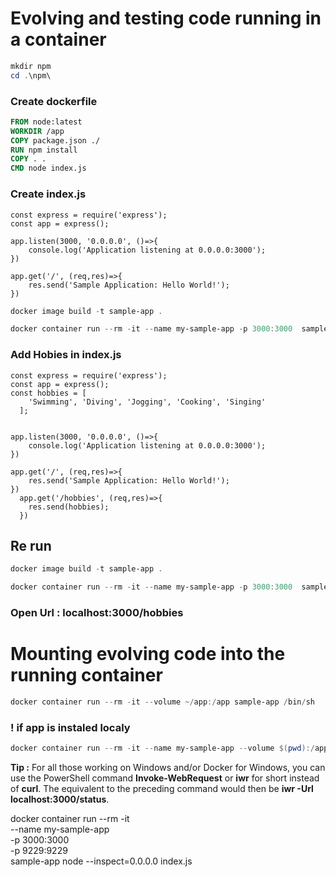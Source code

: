 # Evolving and testing code running in a container

```powershell
mkdir npm
cd .\npm\
```

### Create dockerfile 
```dockerfile
FROM node:latest
WORKDIR /app
COPY package.json ./
RUN npm install
COPY . .
CMD node index.js
```


### Create  index.js
```nodejs
const express = require('express');
const app = express();

app.listen(3000, '0.0.0.0', ()=>{
    console.log('Application listening at 0.0.0.0:3000');
})

app.get('/', (req,res)=>{
    res.send('Sample Application: Hello World!');
})
```


```powershell
docker image build -t sample-app .

docker container run --rm -it --name my-sample-app -p 3000:3000  sample-app
```
### Add Hobies in index.js

```nodejs
const express = require('express');
const app = express();
const hobbies = [
    'Swimming', 'Diving', 'Jogging', 'Cooking', 'Singing'
  ];
  

app.listen(3000, '0.0.0.0', ()=>{
    console.log('Application listening at 0.0.0.0:3000');
})

app.get('/', (req,res)=>{
    res.send('Sample Application: Hello World!');
})
  app.get('/hobbies', (req,res)=>{
    res.send(hobbies);
  })
```

## Re run 
```powershell
docker image build -t sample-app .

docker container run --rm -it --name my-sample-app -p 3000:3000  sample-app
```

###  **Open Url** : localhost:3000/hobbies


# Mounting evolving code into the running container

```powershell
docker container run --rm -it --volume ~/app:/app sample-app /bin/sh
```


### ! if app is instaled localy 
```powershell
docker container run --rm -it --name my-sample-app --volume $(pwd):/app -p 3000:3000 sample-app

```

**Tip :** For all those working on Windows and/or Docker for Windows, you can use the PowerShell command **Invoke-WebRequest** or **iwr** for short instead of **curl**. The equivalent to the preceding command would then be **iwr -Url localhost:3000/status**.

docker container run --rm -it \
   --name my-sample-app \
   -p 3000:3000 \
   -p 9229:9229 \
      sample-app node --inspect=0.0.0.0 index.js